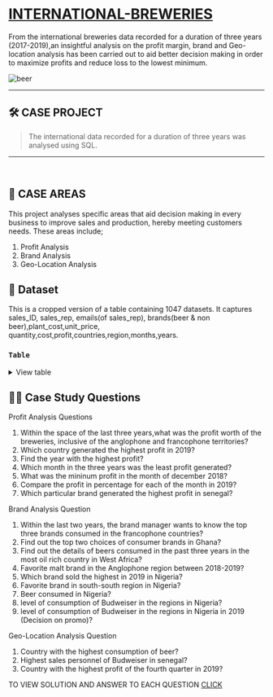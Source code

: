 # [INTERNATIONAL-BREWERIES](https://github.com/nzehh/international-breweries-)

From the international breweries data recorded for a duration of three years (2017-2019),an insightful analysis on the profit margin, brand and Geo-location analysis has been carried out to aid better decision making in order to maximize profits and reduce loss to the lowest minimum.

![beer](https://github.com/nzehh/international-breweries-/assets/136202356/e2970218-85bb-43f7-a946-acf7b0044262.JPG)

---

## 🛠️ CASE PROJECT 
> The international data recorded for a duration of three years was analysed using SQL.

---
<br/>

## 📂 CASE AREAS
This project analyses specific areas that aid decision making in every business to improve sales and production, hereby meeting customers needs. These areas include;

   1. Profit Analysis
   2. Brand Analysis
   3. Geo-Location Analysis

## 📂 Dataset
This is a cropped version of a table containing 1047 datasets. It captures sales_ID, sales_rep, emails(of sales_rep), brands(beer & non beer),plant_cost,unit_price,
quantity,cost,profit,countries,region,months,years.

### **```Table```**

<details>
<summary>
View table
</summary>
  


| SALES_ID | SALES_REP | EMAILS              | BRANDS      | PLANT_COST | UNIT_PRICE | 
|----------|-----------|---------------------|-------------|------------|------------|
| 11147    | Morgan    | morganny@gmail.com  | eagle lager | 170        | 250        | 
| 11146    | Jones     | jone.ai@yahoo.com   | castle lite | 180        | 450        | 
| 11145    | Andrews   | andy@gmail.com      | budweiser   | 250        | 500        | 
| 11144    | Jardine   | jard@gmail.com      | trophy      | 150        | 200        | 
| 11143    | Jardine   | jard@gmail.com      | grand malt  | 90         | 150        | 
| 11142    | Andrews   | andy@gmail.com      | beta malt   | 80         | 150        | 
| 11141    | Thompson  | thomp@uk.com        | hero        | 150        | 200        | 
| 11140    | Sorvino   | sorvi2000@gmail.com | eagle lager | 170        | 250        | 
| 11139    | Gill      | gillhell@uk.com     | castle lite | 180        | 450        | 
                  
|  QUANTITY| COST   | PROFIT | COUNTRIES | REGION       | MONTHS    | YEARS |
|----------|--------|--------|-----------|--------------|-----------|-------|
| 935      | 233750 | 74800  | Nigeria   | southsouth   | March     | 2019  |
| 939      | 422550 | 253530 | Ghana     | west         | February  | 2017  |
| 816      | 408000 | 204000 | Senegal   | Southeast    | January   | 2019  |
| 892      | 178400 | 44600  | Benin     | northcentral | December  | 2017  |
| 962      | 144300 | 57720  | Togo      | northeast    | November  | 2017  |
| 740      | 111000 | 51800  | Nigeria   | northwest    | October   | 2018  |
| 903      | 180600 | 45150  | Ghana     | southsouth   | September | 2019  |
| 949      | 237250 | 75920  | Senegal   | west         | August    | 2017  |
| 907      | 408150 | 244890 | Benin     | Southeast    | July      | 2017  |


 </details>

## 🧙‍♂️ Case Study Questions
<p align="center">

Profit Analysis Questions
  1. Within the space of the last three years,what was the profit worth of the breweries, inclusive of the anglophone and francophone territories?
  2. Which country generated the highest profit in 2019?
  3. Find the year with the highest profit?
  4. Which month in the three years was the least profit generated?
  5. What was the mininum profit in the month of december 2018?
  6. Compare the profit in percentage for each of the month in 2019?
  7. Which particular brand generated the highest profit in senegal?

Brand Analysis Question
   1. Within the last two years, the brand manager wants to know the top three brands consumed in the francophone countries?
   2. Find out the top two choices of consumer brands in Ghana?
   3. Find out the details of beers consumed in the past three years in the most oil rich country in West Africa?
   4. Favorite malt brand in the Anglophone region between 2018-2019?
   5. Which brand sold the highest in 2019 in Nigeria?
   6. Favorite brand in south-south region in Nigeria?
   7. Beer consumed in Nigeria?
   8. level of consumption of Budweiser in the regions in Nigeria?
   9. level of consumption of Budweiser in the regions in Nigeria in 2019 (Decision on promo)?

Geo-Location Analysis Question
   1. Country with the highest consumption of beer?
   2. Highest sales personnel of Budweiser in senegal?
   3. Country with the highest profit of the fourth quarter in 2019?

TO VIEW SOLUTION AND ANSWER TO EACH QUESTION  [CLICK](https://github.com/nzehh/international-breweries-/blob/main/Breweries%20SQL/international_breweries%20script.sql)




